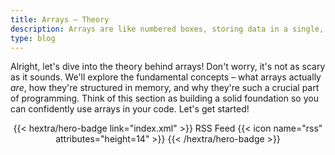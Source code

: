 ```yaml
---
title: Arrays – Theory
description: Arrays are like numbered boxes, storing data in a single, easily accessible location using each item's position as its key.
type: blog
---
```


Alright, let's dive into the theory behind arrays!  Don't worry, it's not as scary as it sounds.  We'll explore the fundamental concepts – what arrays actually *are*, how they're structured in memory, and why they're such a crucial part of programming.  Think of this section as building a solid foundation so you can confidently use arrays in your code. Let's get started!

<div style="text-align: center; margin-top: 1em;">
{{< hextra/hero-badge link="index.xml" >}}
  <span>RSS Feed</span>
  {{< icon name="rss" attributes="height=14" >}}
{{< /hextra/hero-badge >}}
</div>
